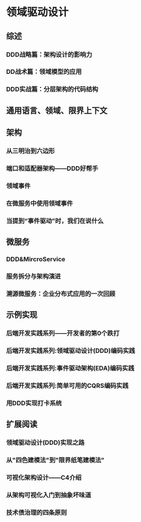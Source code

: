 # 领域驱动设计

## 综述

### DDD战略篇：架构设计的影响力

### DD战术篇：领域模型的应用

### DDD实战篇：分层架构的代码结构

## 通用语言、领域、限界上下文

## 架构

### 从三明治到六边形

### 端口和适配器架构——DDD好帮手

### 领域事件

### 在微服务中使用领域事件

### 当提到“事件驱动”时，我们在说什么

## 微服务

### DDD&MircroService

### 服务拆分与架构演进

### 溯源微服务：企业分布式应用的一次回顾

## 示例实现

### 后端开发实践系列——开发者的第0个跌打

### 后端开发实践系列:领域驱动设计(DDD)编码实践

### 后端开发实践系列:事件驱动架构(EDA)编码实践

### 后端开发实践系列:简单可用的CQRS编码实践

### 用DDD实现打卡系统

## 扩展阅读

### 领域驱动设计(DDD)实现之路

### 从"四色建模法"到"限界纸笔建模法"

### 可视化架构设计——C4介绍

### 从架构可视化入门到抽象坏味道

### 技术债治理的四条原则
